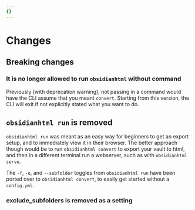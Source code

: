 ```yaml
---
{}
---
```

   
# Changes   
   
## Breaking changes   
### It is no longer allowed to run `obsidianhtml` without command   
Previously (with deprecation warning), not passing in a command would have the CLI assume that you meant `convert`. Starting from this version, the CLI will exit if not explicitly stated what you want to do.   
   
## `obsidianhtml run` is removed   
`obsidianhtml run` was meant as an easy way for beginners to get an export setup, and to immediately view it in their browser. The better approach though would be to run `obsidianhtml convert` to export your vault to html, and then in a different terminal run a webserver, such as with `obsidianhtml serve`.    
   
The `-f`, `-o`, and `--subfolder` toggles from `obsidianhtml run` have been ported over to `obsidianhtml convert`, to easily get started without a `config.yml`.   
   
### exclude_subfolders is removed as a setting